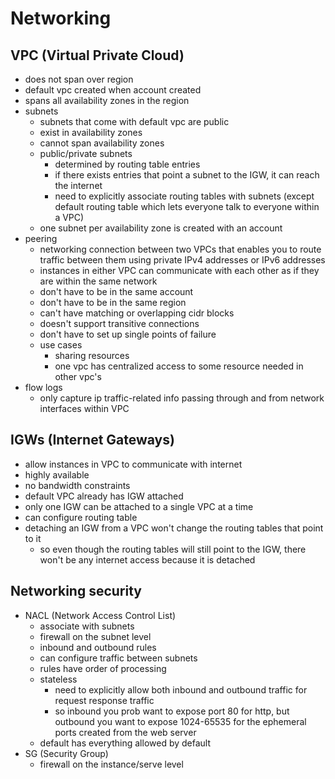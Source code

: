 # Networking

## VPC (Virtual Private Cloud)
- does not span over region
- default vpc created when account created
- spans all availability zones in the region
- subnets
  - subnets that come with default vpc are public
  - exist in availability zones
  - cannot span availability zones
  - public/private subnets
    - determined by routing table entries
    - if there exists entries that point a subnet to the IGW, it can reach the internet
    - need to explicitly associate routing tables with subnets (except default routing table which lets everyone talk to everyone within a VPC)
  - one subnet per availability zone is created with an account
- peering
  - networking connection between two VPCs that enables you to route traffic between them using private IPv4 addresses or IPv6 addresses
  - instances in either VPC can communicate with each other as if they are within the same network
  - don't have to be in the same account
  - don't have to be in the same region
  - can't have matching or overlapping cidr blocks
  - doesn't support transitive connections
  - don't have to set up single points of failure
  - use cases
    - sharing resources
    - one vpc has centralized access to some resource needed in other vpc's
- flow logs
  - only capture ip traffic-related info passing through and from network interfaces within VPC

## IGWs (Internet Gateways)
- allow instances in VPC to communicate with internet
- highly available
- no bandwidth constraints
- default VPC already has IGW attached
- only one IGW can be attached to a single VPC at a time
- can configure routing table
- detaching an IGW from a VPC won't change the routing tables that point to it
  - so even though the routing tables will still point to the IGW, there won't be any internet access because it is detached

## Networking security
- NACL (Network Access Control List)
  - associate with subnets
  - firewall on the subnet level
  - inbound and outbound rules
  - can configure traffic between subnets
  - rules have order of processing
  - stateless
    - need to explicitly allow both inbound and outbound traffic for request response traffic
    - so inbound you prob want to expose port 80 for http, but outbound you want to expose 1024-65535 for the ephemeral ports created from the web server
  - default has everything allowed by default
- SG (Security Group)
  - firewall on the instance/serve level